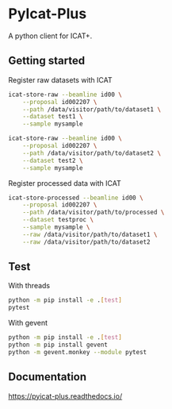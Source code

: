 # PyIcat-Plus

A python client for ICAT+.

## Getting started

Register raw datasets with ICAT

```bash
icat-store-raw --beamline id00 \
    --proposal id002207 \
    --path /data/visitor/path/to/dataset1 \
    --dataset test1 \
    --sample mysample

icat-store-raw --beamline id00 \
    --proposal id002207 \
    --path /data/visitor/path/to/dataset2 \
    --dataset test2 \
    --sample mysample
```

Register processed data with ICAT

```bash
icat-store-processed --beamline id00 \
    --proposal id002207 \
    --path /data/visitor/path/to/processed \
    --dataset testproc \
    --sample mysample \
    --raw /data/visitor/path/to/dataset1 \
    --raw /data/visitor/path/to/dataset2
```

## Test

With threads

```bash
python -m pip install -e .[test]
pytest
```

With gevent

```bash
python -m pip install -e .[test]
python -m pip install gevent
python -m gevent.monkey --module pytest
```

## Documentation

https://pyicat-plus.readthedocs.io/
